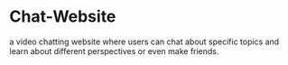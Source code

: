 # Chat-Website
a video chatting website where users can chat about specific topics and learn about different perspectives or even make friends.
